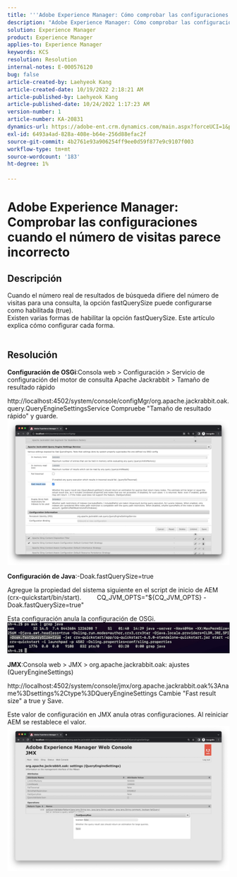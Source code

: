 ```yaml
---
title: '''Adobe Experience Manager: Cómo comprobar las configuraciones cuando el número de visitas parece incorrecto"'
description: "Adobe Experience Manager: Cómo comprobar las configuraciones cuando el número de visitas parece incorrecto"
solution: Experience Manager
product: Experience Manager
applies-to: Experience Manager
keywords: KCS
resolution: Resolution
internal-notes: E-000576120
bug: false
article-created-by: Laehyeok Kang
article-created-date: 10/19/2022 2:18:21 AM
article-published-by: Laehyeok Kang
article-published-date: 10/24/2022 1:17:23 AM
version-number: 1
article-number: KA-20831
dynamics-url: https://adobe-ent.crm.dynamics.com/main.aspx?forceUCI=1&pagetype=entityrecord&etn=knowledgearticle&id=9b90084b-544f-ed11-bba2-0022480867bd
exl-id: 6493a4ad-828a-408e-b64e-256d88efac2f
source-git-commit: 4b2761e93a906254ff9ee0d59f877e9c9107f003
workflow-type: tm+mt
source-wordcount: '183'
ht-degree: 1%

---
```


# Adobe Experience Manager: Comprobar las configuraciones cuando el número de visitas parece incorrecto

## Descripción

Cuando el número real de resultados de búsqueda difiere del número de visitas para una consulta, la opción fastQuerySize puede configurarse como habilitada (true).
<br>Existen varias formas de habilitar la opción fastQuerySize. Este artículo explica cómo configurar cada forma.
<br> 

## Resolución


<b>Configuración de OSGi</b>:Consola web > Configuración > Servicio de configuración del motor de consulta Apache Jackrabbit > Tamaño de resultado rápido

http://localhost:4502/system/console/configMgr/org.apache.jackrabbit.oak.query.QueryEngineSettingsService Compruebe &quot;Tamaño de resultado rápido&quot; y guarde.
   ![](assets/cef3b476-b74f-ed11-bba2-0022480867bd.png)

<b>Configuración de Java</b>:-Doak.fastQuerySize=true

Agregue la propiedad del sistema siguiente en el script de inicio de AEM (crx-quickstart/bin/start).
        CQ_JVM_OPTS=&quot;${CQ_JVM_OPTS} -Doak.fastQuerySize=true&quot;

Esta configuración anula la configuración de OSGi.
    ![](assets/4afe8a85-b74f-ed11-bba2-0022480867bd.png)

<b>JMX</b>:Consola web > JMX > org.apache.jackrabbit.oak: ajustes (QueryEngineSettings)

http://localhost:4502/system/console/jmx/org.apache.jackrabbit.oak%3Aname%3Dsettings%2Ctype%3DQueryEngineSettings Cambie &quot;Fast result size&quot; a true y Save.

Este valor de configuración en JMX anula otras configuraciones. Al reiniciar AEM se restablece el valor.
![](assets/8592cd98-b74f-ed11-bba2-0022480867bd.png)
